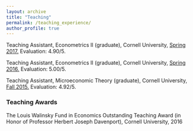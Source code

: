 ```yaml
---
layout: archive
title: "Teaching"
permalink: /teaching_experience/
author_profile: true
---
```


Teaching Assistant, Econometrics II (graduate), Cornell University, [Spring 2017.](http://nahimzahur.github.io/files/Spring_2017_Grad_Metrics_II_Evaluation.pdf) Evaluation: 4.90/5.

Teaching Assistant, Econometrics II (graduate), Cornell University, [Spring 2016.](http://nahimzahur.github.io/files/Spring_2016_Grad_Metrics_II_Evaluation.pdf) Evaluation: 5.00/5.

Teaching Assistant, Microeconomic Theory (graduate), Cornell University, [Fall 2015.](http://nahimzahur.github.io/files/Fall_2015_Grad_Micro_I_Evaluation.pdf) Evaluation: 4.92/5.

### Teaching Awards

The Louis Walinsky Fund in Economics Outstanding Teaching Award (in Honor of Professor Herbert Joseph Davenport), Cornell University, 2016
